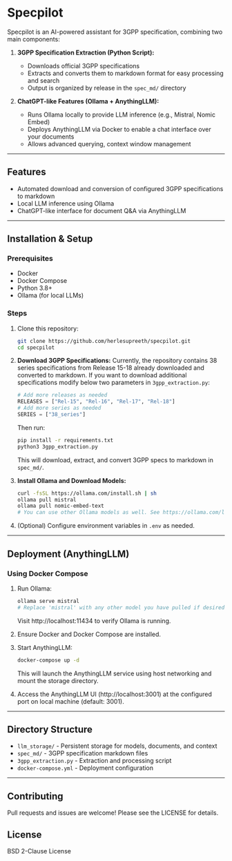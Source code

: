 
# Specpilot

Specpilot is an AI-powered assistant for 3GPP specification, combining two main components:

1. **3GPP Specification Extraction (Python Script):**
   - Downloads official 3GPP specifications
   - Extracts and converts them to markdown format for easy processing and search
   - Output is organized by release in the `spec_md/` directory

2. **ChatGPT-like Features (Ollama + AnythingLLM):**
   - Runs Ollama locally to provide LLM inference (e.g., Mistral, Nomic Embed)
   - Deploys AnythingLLM via Docker to enable a chat interface over your documents
   - Allows advanced querying, context window management

---

## Features
- Automated download and conversion of configured 3GPP specifications to markdown
- Local LLM inference using Ollama
- ChatGPT-like interface for document Q&A via AnythingLLM

---

## Installation & Setup

### Prerequisites
- Docker
- Docker Compose
- Python 3.8+
- Ollama (for local LLMs)

### Steps
1. Clone this repository:
   ```bash
   git clone https://github.com/herlesupreeth/specpilot.git
   cd specpilot
   ```

2. **Download 3GPP Specifications:**
   Currently, the repository contains 38 series specifications from Release 15-18 already downloaded and converted to markdown.
   If you want to download additional specifications modify below two parameters in `3gpp_extraction.py`:
    ```python
    # Add more releases as needed
    RELEASES = ["Rel-15", "Rel-16", "Rel-17", "Rel-18"]
    # Add more series as needed
    SERIES = ["38_series"]
    ```
   Then run:

   ```bash
   pip install -r requirements.txt
   python3 3gpp_extraction.py
   ```
   This will download, extract, and convert 3GPP specs to markdown in `spec_md/`.

3. **Install Ollama and Download Models:**
   ```bash
   curl -fsSL https://ollama.com/install.sh | sh
   ollama pull mistral
   ollama pull nomic-embed-text
   # You can use other Ollama models as well. See https://ollama.com/library for available models.
   ```

4. (Optional) Configure environment variables in `.env` as needed.

---

## Deployment (AnythingLLM)

### Using Docker Compose
1. Run Ollama:
   ```bash
   ollama serve mistral
   # Replace 'mistral' with any other model you have pulled if desired.
   ```
   Visit http://localhost:11434 to verify Ollama is running.

2. Ensure Docker and Docker Compose are installed.

3. Start AnythingLLM:
   ```bash
   docker-compose up -d
   ```
   This will launch the AnythingLLM service using host networking and mount the storage directory.

4. Access the AnythingLLM UI (http://localhost:3001) at the configured port on local machine (default: 3001).

---

## Directory Structure
- `llm_storage/` - Persistent storage for models, documents, and context
- `spec_md/` - 3GPP specification markdown files
- `3gpp_extraction.py` - Extraction and processing script
- `docker-compose.yml` - Deployment configuration

---

## Contributing
Pull requests and issues are welcome! Please see the LICENSE for details.

## License
BSD 2-Clause License
